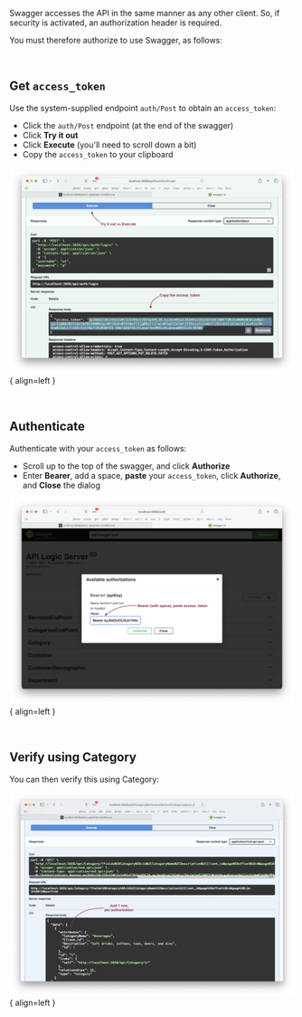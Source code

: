 Swagger accesses the API in the same manner as any other client.  So, if security is activated, an authorization header is required.

You must therefore authorize to use Swagger, as follows:

&nbsp;

## Get `access_token`

Use the system-supplied endpoint `auth/Post` to obtain an `access_token`:

* Click the `auth/Post` endpoint (at the end of the swagger)
* Click **Try it out**
* Click **Execute** (you'll need to scroll down a bit)
* Copy the `access_token` to your clipboard

![Get access_token](images/security/token-get.png){ align=left }

&nbsp;

## Authenticate 

Authenticate with your `access_token` as follows:

* Scroll up to the top of the swagger, and click **Authorize**
* Enter **Bearer**, add a space, **paste** your `access_token`, click **Authorize**, and **Close** the dialog 

![Get access_token](images/security/token-auth.png){ align=left }

&nbsp;

## Verify using Category

You can then verify this using Category:

![Role-based authorization](images/security/swagger-categories.png){ align=left }

